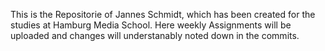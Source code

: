 This is the Repositorie of Jannes Schmidt, which has been created for the studies at Hamburg Media School.
Here weekly Assignments will be uploaded and changes will understanably noted down in the commits.

